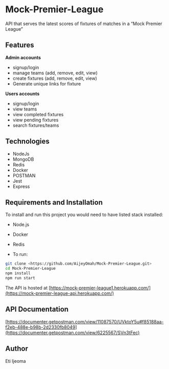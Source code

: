 # Mock-Premier-League
API that serves the latest scores of fixtures of matches in a “Mock Premier League”


## Features

**Admin accounts**
- signup/login
- manage teams (add, remove, edit, view)
- create fixtures (add, remove, edit, view)
- Generate unique links for fixture

**Users accounts**

- signup/login
- view teams
- view completed fixtures
- view pending fixtures
- search fixtures/teams

## Technologies

- NodeJs
- MongoDB
- Redis
- Docker
- POSTMAN
- Jest
- Express
## Requirements and Installation

To install and run this project you would need to have listed stack installed:

- Node.js
- Docker
- Redis

- To run:

```sh
git clone <https://github.com/AijeyOmah/Mock-Premier-League.git>
cd Mock-Premier-League
npm install
npm run start
```


The API is hosted at
[https://mock-premier-league1.herokuapp.com/](https://mock-premier-league-api.herokuapp.com/)

## API Documentation

[https://documenter.getpostman.com/view/11087570/UVktoY5u#f85188aa-f2eb-488e-b98b-2d2330fb8049](https://documenter.getpostman.com/view/6225567/SVn3tFec)

## Author

Eti Ijeoma
